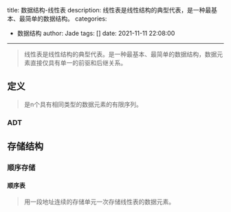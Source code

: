 title: 数据结构-线性表
description: 线性表是线性结构的典型代表，是一种最基本、最简单的数据结构。
categories:
  - 数据结构
author: Jade
tags: []
date: 2021-11-11 22:08:00
---

> 线性表是线性结构的典型代表。是一种最基本、最简单的数据结构，数据元素直接仅具有单一的前驱和后继关系。

## 定义
> 是n个具有相同类型的数据元素的有限序列。

### ADT

## 存储结构
### 顺序存储
#### 顺序表
> 用一段地址连续的存储单元一次存储线性表的数据元素。